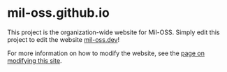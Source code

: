 # mil-oss.github.io
This project is the organization-wide website for Mil-OSS. Simply edit this project to edit the website [mil-oss.dev](http://mil-oss.dev)!

For more information on how to modify the website, see the [page on modifying this site](modifying.md).
